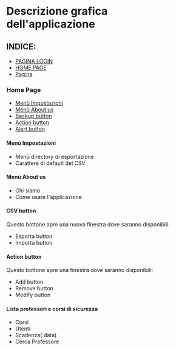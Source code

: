 # Descrizione grafica dell'applicazione

## INDICE:
- [PAGINA LOGIN](#Pagina-di-login)
- [HOME PAGE](#Home-page)
- [Pagina](#)

### Home Page
- [Menù Impostazioni](#Menù-Impostazioni)
- [Menù About us](#Menù-About-us)
- [Backup button](#CSV-buttuno)
- [Action button](#Action-Button)
- [Alert button](#Lista-professori-e-corsi-di-sicurezza)

#### Menù Impostazioni
- Menù directory di esportazione
- Carattere di default del CSV

#### Menù About us 
- Chi siamo
- Come usare l'applicazione

#### CSV button
Questo bottone apre una nuova finestra dove saranno disponibili:
- Esporta button
- Importa button

#### Action button
Questo bottone apre una finestra dove saranno disponibili:
- Add button
- Remove button
- Modify button

#### Lista professori e corsi di sicurezza

- Corsi
- Utenti
- Scadenza( data)
- Cerca Professore
